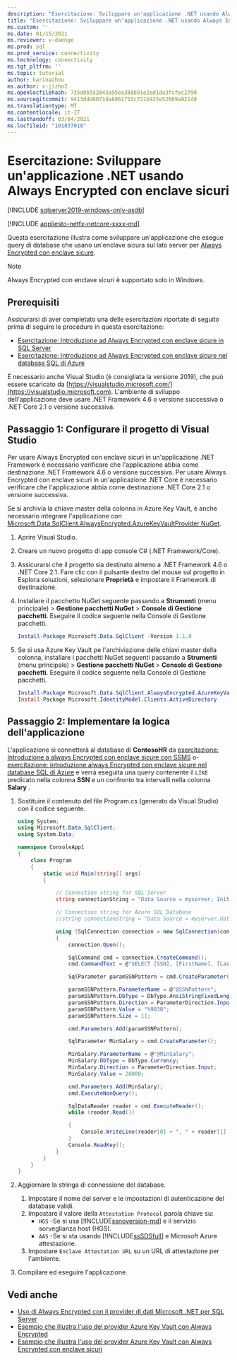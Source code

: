 ```yaml
---
description: "Esercitazione: Sviluppare un'applicazione .NET usando Always Encrypted con enclave sicuri"
title: "Esercitazione: Sviluppare un'applicazione .NET usando Always Encrypted con enclave sicuri | Microsoft Docs"
ms.custom: ''
ms.date: 01/15/2021
ms.reviewer: v-daenge
ms.prod: sql
ms.prod_service: connectivity
ms.technology: connectivity
ms.tgt_pltfrm: ''
ms.topic: tutorial
author: karinazhou
ms.author: v-jizho2
ms.openlocfilehash: 735d0b552843a95ea388b91e2ed1da3fcfec2790
ms.sourcegitcommit: 9413ddd8071da8861715c721b923e52669a921d8
ms.translationtype: MT
ms.contentlocale: it-IT
ms.lasthandoff: 03/04/2021
ms.locfileid: "101837018"
---
```

# <a name="tutorial-develop-a-net-application-using-always-encrypted-with-secure-enclaves"></a>Esercitazione: Sviluppare un'applicazione .NET usando Always Encrypted con enclave sicuri

[!INCLUDE [sqlserver2019-windows-only-asdb](../../../includes/applies-to-version/sqlserver2019-windows-only-asdb.md)]

[!INCLUDE [appliesto-netfx-netcore-xxxx-md](../../../includes/appliesto-netfx-netcore-xxxx-md.md)]

Questa esercitazione illustra come sviluppare un'applicazione che esegue query di database che usano un'enclave sicura sul lato server per [Always Encrypted con enclave sicure](../../../relational-databases/security/encryption/always-encrypted-enclaves.md).

> [!NOTE]
> Always Encrypted con enclave sicuri è supportato solo in Windows.

## <a name="prerequisites"></a>Prerequisiti

Assicurarsi di aver completato una delle esercitazioni riportate di seguito prima di seguire le procedure in questa esercitazione:

- [Esercitazione: Introduzione ad Always Encrypted con enclave sicure in SQL Server](../../../relational-databases/security/tutorial-getting-started-with-always-encrypted-enclaves.md)
- [Esercitazione: Introduzione ad Always Encrypted con enclave sicure nel database SQL di Azure](/azure/azure-sql/database/always-encrypted-enclaves-getting-started)

È necessario anche Visual Studio (è consigliata la versione 2019), che può essere scaricato da [https://visualstudio.microsoft.com/](https://visualstudio.microsoft.com). L'ambiente di sviluppo dell'applicazione deve usare .NET Framework 4.6 o versione successiva o .NET Core 2.1 o versione successiva.

## <a name="step-1-set-up-your-visual-studio-project"></a>Passaggio 1: Configurare il progetto di Visual Studio

Per usare Always Encrypted con enclave sicuri in un'applicazione .NET Framework è necessario verificare che l'applicazione abbia come destinazione .NET Framework 4.6 o versione successiva. Per usare Always Encrypted con enclave sicuri in un'applicazione .NET Core è necessario verificare che l'applicazione abbia come destinazione .NET Core 2.1 o versione successiva.

Se si archivia la chiave master della colonna in Azure Key Vault, è anche necessario integrare l'applicazione con [Microsoft.Data.SqlClient.AlwaysEncrypted.AzureKeyVaultProvider NuGet](https://www.nuget.org/packages/Microsoft.Data.SqlClient.AlwaysEncrypted.AzureKeyVaultProvider).

1. Aprire Visual Studio.

2. Creare un nuovo progetto di app console C\# (.NET Framework/Core).

3. Assicurarsi che il progetto sia destinato almeno a .NET Framework 4.6 o .NET Core 2.1. Fare clic con il pulsante destro del mouse sul progetto in Esplora soluzioni, selezionare **Proprietà** e impostare il Framework di destinazione.

4. Installare il pacchetto NuGet seguente passando a **Strumenti** (menu principale) > **Gestione pacchetti NuGet** > **Console di Gestione pacchetti**. Eseguire il codice seguente nella Console di Gestione pacchetti.

   ```powershell
   Install-Package Microsoft.Data.SqlClient -Version 1.1.0
   ```

5. Se si usa Azure Key Vault pe l'archiviazione delle chiavi master della colonna, installare i pacchetti NuGet seguenti passando a **Strumenti** (menu principale) > **Gestione pacchetti NuGet** > **Console di Gestione pacchetti**. Eseguire il codice seguente nella Console di Gestione pacchetti.

   ```powershell
   Install-Package Microsoft.Data.SqlClient.AlwaysEncrypted.AzureKeyVaultProvider -Version 1.0.0
   Install-Package Microsoft.IdentityModel.Clients.ActiveDirectory
   ```

## <a name="step-2-implement-your-application-logic"></a>Passaggio 2: Implementare la logica dell'applicazione

L'applicazione si connetterà al database di **ContosoHR** da [esercitazione: Introduzione a always Encrypted con enclave sicure con SSMS](../../../relational-databases/security/tutorial-getting-started-with-always-encrypted-enclaves.md) o- [esercitazione: introduzione always Encrypted con enclave sicure nel database SQL di Azure](/azure/azure-sql/database/always-encrypted-enclaves-getting-started) e verrà eseguita una query contenente il `LIKE` predicato nella colonna **SSN** e un confronto tra intervalli nella colonna **Salary** .

1. Sostituire il contenuto del file Program.cs (generato da Visual Studio) con il codice seguente. 

    ```cs
    using System;
    using Microsoft.Data.SqlClient;
    using System.Data;

    namespace ConsoleApp1
    {
        class Program
        {
            static void Main(string[] args)
            {

                // Connection string for SQL Server
                string connectionString = "Data Source = myserver; Initial Catalog = ContosoHR; Column Encryption Setting = Enabled;Attestation Protocol = HGS; Enclave Attestation Url = http://hgs.bastion.local/Attestation; Integrated Security = true";

                // Connection string for Azure SQL Database
                //string connectionString = "Data Source = myserver.database.windows.net; Initial Catalog = ContosoHR; Column Encryption Setting = Enabled;Attestation Protocol = AAS; Enclave Attestation Url = https://myattestationprovider.uks.attest.azure.net/attest/SgxEnclave; User ID=user; Password=password";

                using (SqlConnection connection = new SqlConnection(connectionString))
                {
                    connection.Open();

                    SqlCommand cmd = connection.CreateCommand();
                    cmd.CommandText = @"SELECT [SSN], [FirstName], [LastName], [Salary] FROM [HR].[Employees] WHERE [SSN] LIKE @SSNPattern AND [Salary] > @MinSalary;";

                    SqlParameter paramSSNPattern = cmd.CreateParameter();

                    paramSSNPattern.ParameterName = @"@SSNPattern";
                    paramSSNPattern.DbType = DbType.AnsiStringFixedLength;
                    paramSSNPattern.Direction = ParameterDirection.Input;
                    paramSSNPattern.Value = "%9838";
                    paramSSNPattern.Size = 11;

                    cmd.Parameters.Add(paramSSNPattern);

                    SqlParameter MinSalary = cmd.CreateParameter();

                    MinSalary.ParameterName = @"@MinSalary";
                    MinSalary.DbType = DbType.Currency;
                    MinSalary.Direction = ParameterDirection.Input;
                    MinSalary.Value = 20000;

                    cmd.Parameters.Add(MinSalary);
                    cmd.ExecuteNonQuery();

                    SqlDataReader reader = cmd.ExecuteReader();
                    while (reader.Read())

                    {
                        Console.WriteLine(reader[0] + ", " + reader[1] + ", " + reader[2] + ", " + reader[3]);
                    }
                    Console.ReadKey();
                }
            }
        }
    }
    ```

2. Aggiornare la stringa di connessione del database.
    1. Impostare il nome del server e le impostazioni di autenticazione del database validi.
    2. Impostare il valore della `Attestation Protocol` parola chiave su:
       - `HGS` -Se si usa [!INCLUDE[ssnoversion-md](../../../includes/ssnoversion-md.md)] e il servizio sorveglianza host (HGS).
       - `AAS` -Se si sta usando [!INCLUDE[ssSDSfull](../../../includes/sssdsfull-md.md)] e Microsoft Azure attestazione.
    3. Impostare `Enclave Attestation URL` su un URL di attestazione per l'ambiente.

3. Compilare ed eseguire l'applicazione.

## <a name="see-also"></a>Vedi anche

- [Uso di Always Encrypted con il provider di dati Microsoft .NET per SQL Server](sqlclient-support-always-encrypted.md)
- [Esempio che illustra l'uso del provider Azure Key Vault con Always Encrypted](azure-key-vault-example.md)
- [Esempio che illustra l'uso del provider Azure Key Vault con Always Encrypted con enclave sicuri](azure-key-vault-enclave-example.md)
